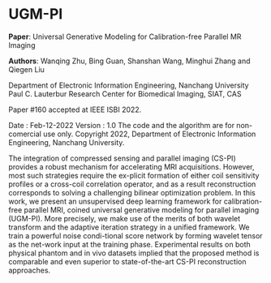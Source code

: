 # UGM-PI    
    
**Paper**: Universal Generative Modeling for Calibration-free Parallel MR Imaging     
     
**Authors**: Wanqing Zhu, Bing Guan, Shanshan Wang, Minghui Zhang and Qiegen Liu      
       
Department of Electronic Information Engineering, Nanchang University      
Paul C. Lauterbur Research Center for Biomedical Imaging, SIAT, CAS     
   
Paper #160 accepted at IEEE ISBI 2022.          

Date : Feb-12-2022
Version : 1.0
The code and the algorithm are for non-comercial use only.
Copyright 2022, Department of Electronic Information Engineering, Nanchang University.

The integration of compressed sensing and parallel imaging (CS-PI) provides a robust mechanism for accelerating MRI acquisitions. However, most such strategies require the ex-plicit formation of either coil sensitivity profiles or a cross-coil correlation operator, and as a result reconstruction corresponds to solving a challenging bilinear optimization problem. In this work, we present an unsupervised deep learning framework for calibration-free parallel MRI, coined universal generative modeling for parallel imaging (UGM-PI). More precisely, we make use of the merits of both wavelet transform and the adaptive iteration strategy in a unified framework. We train a powerful noise condi-tional score network by forming wavelet tensor as the net-work input at the training phase. Experimental results on both physical phantom and in vivo datasets implied that the proposed method is comparable and even superior to state-of-the-art CS-PI reconstruction approaches.             






